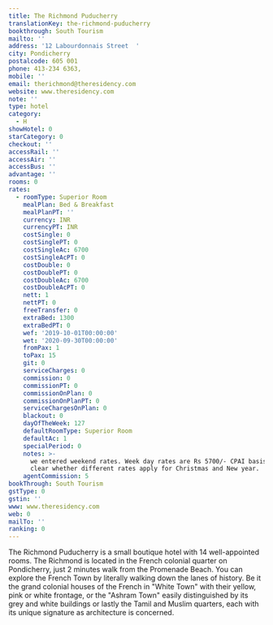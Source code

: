 ```yaml
---
title: The Richmond Puducherry
translationKey: the-richmond-puducherry
bookthrough: South Tourism
mailto: ''
address: '12 Labourdonnais Street  '
city: Pondicherry
postalcode: 605 001
phone: 413-234 6363,
mobile: ''
email: therichmond@theresidency.com
website: www.theresidency.com
note: ''
type: hotel
category:
  - H
showHotel: 0
starCategory: 0
checkout: ''
accessRail: ''
accessAir: ''
accessBus: ''
advantage: ''
rooms: 0
rates:
  - roomType: Superior Room
    mealPlan: Bed & Breakfast
    mealPlanPT: ''
    currency: INR
    currencyPT: INR
    costSingle: 0
    costSinglePT: 0
    costSingleAc: 6700
    costSingleAcPT: 0
    costDouble: 0
    costDoublePT: 0
    costDoubleAc: 6700
    costDoubleAcPT: 0
    nett: 1
    nettPT: 0
    freeTransfer: 0
    extraBed: 1300
    extraBedPT: 0
    wef: '2019-10-01T00:00:00'
    wet: '2020-09-30T00:00:00'
    fromPax: 1
    toPax: 15
    git: 0
    serviceCharges: 0
    commission: 0
    commissionPT: 0
    commissionOnPlan: 0
    commissionOnPlanPT: 0
    serviceChargesOnPlan: 0
    blackout: 0
    dayOfTheWeek: 127
    defaultRoomType: Superior Room
    defaultAc: 1
    specialPeriod: 0
    notes: >-
      we entered weekend rates. Week day rates are Rs 5700/- CPAI basis.   Not
      clear whether different rates apply for Christmas and New year.
    agentCommission: 5
bookThrough: South Tourism
gstType: 0
gstin: ''
www: www.theresidency.com
web: 0
mailTo: ''
ranking: 0
---
```







The Richmond Puducherry is a small boutique hotel with 14 well-appointed rooms. The Richmond is located in the French colonial quarter on Pondicherry, just 2 minutes walk from the Promenade Beach. You can explore the French Town by literally walking down the lanes of history. Be it the grand colonial houses of the French in "White Town" with their yellow, pink or white frontage, or the "Ashram Town" easily distinguished by its grey and white buildings or lastly the Tamil and Muslim quarters, each with its unique signature as architecture is concerned.